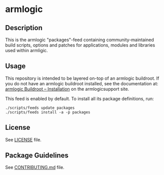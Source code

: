 # armlogic

## Description

This is the armlogic "packages"-feed containing community-maintained build scripts, options and patches for applications, modules and libraries used within armligic.

## Usage

This repository is intended to be layered on-top of an armlogic buildroot. If you do not have an armlogic buildroot installed, see the documentation at: [armlogic Buildroot – Installation](https://openwrt.org/docs/guide-developer/build-system/install-buildsystem) on the armlogicsupport site.

This feed is enabled by default. To install all its package definitions, run:
```
./scripts/feeds update packages
./scripts/feeds install -a -p packages
```

## License

See [LICENSE](LICENSE) file.
 
## Package Guidelines

See [CONTRIBUTING.md](CONTRIBUTING.md) file.
